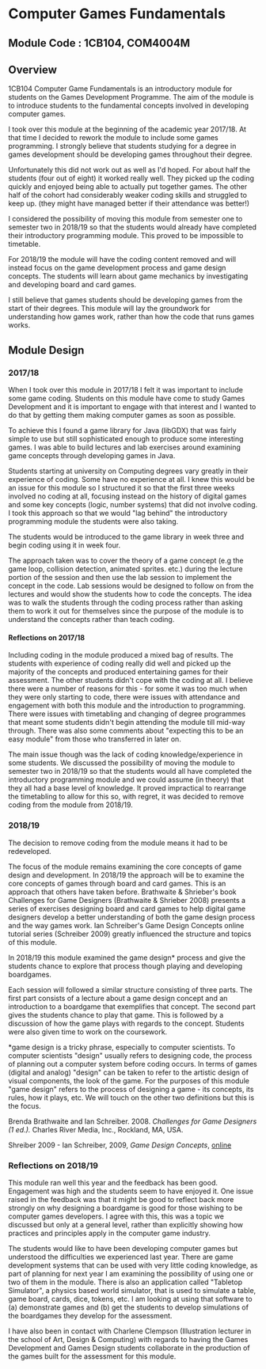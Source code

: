 # Computer Games Fundamentals

## Module Code : 1CB104, COM4004M

## Overview

1CB104 Computer Game Fundamentals is an introductory module for students on the Games Development Programme. The aim of the module is to introduce students to the fundamental concepts involved in developing computer games.

I took over this module at the beginning of the academic year 2017/18. At that time I decided to rework the module to include some games programming. I strongly believe that  students studying for a degree in games development should be developing games throughout their degree.

Unfortunately this did not work out as well as I'd hoped. For about half the students (four out of eight) it worked really well. They picked up the coding quickly and enjoyed being able to actually put together games. The other half of the cohort had considerably weaker coding skills and struggled to keep up. (they might have managed better if their attendance was better!)

I considered the possibility of moving this module from semester one to semester two in 2018/19 so that the students would already have completed their introductory programming module. This proved to be impossible to timetable.

For 2018/19 the module will have the coding content removed and will instead focus on the game development process and game design concepts. The students will learn about game mechanics by investigating and developing board and card games.

I still believe that games students should be developing games from the start of their degrees. This module will lay  the groundwork for understanding how games work, rather than how the code that runs games works. 

## Module Design

### 2017/18

When I took over this module in 2017/18 I felt it was important to include some game coding. Students on this module have come to study Games Development and it is important to engage with that interest and I wanted to do that by getting them making computer games as soon as possible. 

To achieve this I found a game library for Java (libGDX) that was fairly simple to use but still sophisticated enough to produce some interesting games. I was able to build lectures and lab exercises around examining game concepts through developing games in Java. 

Students starting at university on Computing degrees vary greatly in their experience of coding. Some have no experience at all. I knew this would be an issue for this module so I structured it so that the first three weeks involved no coding at all, focusing instead on the history of digital games and some key concepts (logic, number systems) that did not involve coding. I took this approach so that we would "lag behind" the introductory programming module the students were also taking.

The students would be introduced to the game library in week three and begin coding using it in week four. 

The approach taken was to cover the theory of a game concept (e.g the game loop, collision detection, animated sprites. etc.) during the lecture portion of the session and then use the lab session to implement the concept in the code. Lab sessions would be designed to follow on from the lectures and would show the students how to code the concepts. The idea was to walk the students through the coding process rather than asking them to work it out for themselves since the purpose of the module is to understand the concepts rather than teach coding.

#### Reflections on 2017/18

Including coding in the module produced a mixed bag of results. The students with experience of coding really did well and picked up the majority of the concepts and produced entertaining games for their assessment. The other students didn't cope with the coding at all. I believe there were a number of reasons for this - for some it was too much when they were only starting to code, there were issues with attendance and engagement with both this module and the introduction to programming. There were issues with timetabling and changing of degree programmes that meant some students didn't begin attending the module till mid-way through. There was also some comments about "expecting this to be an easy module" from those who transferred in later on.

The main issue though was the lack of coding knowledge/experience in some students. We discussed the possibility of moving the module to semester two in 2018/19 so that the students would all have completed the introductory programming module and we could assume (in theory) that they all had a base level of knowledge. It proved impractical to rearrange the timetabling to allow for this so, with regret, it was decided to remove coding from the module from 2018/19.

### 2018/19

The decision to remove coding from the module means it had to be redeveloped.

The focus of the module remains examining the core concepts of game design and development. In 2018/19 the approach will be to examine the core concepts of games through board and card games. This is an approach that others have taken before. Brathwaite & Shrieber's book Challenges for Game Designers (Brathwaite & Shrieber 2008) presents a series of exercises designing board and card games to help digital game designers develop a better understanding of both the game design process and the way games work. Ian Schreiber's Game Design Concepts online tutorial series (Schreiber 2009) greatly influenced the structure and topics of this module. 

In 2018/19 this module examined the game design* process and give the students chance to explore that process though playing and developing boardgames. 

Each session will followed a similar structure consisting of three parts. The first part consists of a lecture about a game design concept and an introduction to a boardgame that exemplifies that concept. The second part gives the students chance to play that game. This is followed by a discussion of how the game plays with regards to the concept. Students were also given time to work on the coursework.

*game design is a tricky phrase, especially to computer scientists. To computer scientists "design" usually refers to designing code, the process of planning out a computer system before coding occurs. In terms of games (digital and analog) "design" can be taken to refer to the artistic design of visual components, the look of the game. For the purposes of this module "game design" refers to the process of designing a game - its concepts, its rules, how it plays, etc. We will touch on the other two definitions but this is the focus.

Brenda Brathwaite and Ian Schreiber. 2008. *Challenges for Game Designers (1 ed.).* Charles River Media, Inc., Rockland, MA, USA.

Shreiber 2009 - Ian Schreiber, 2009, *Game Design Concepts*, [online](https://gamedesignconcepts.wordpress.com/2009/06/29/level-1-overview-what-is-a-game/)

### Reflections on 2018/19

 This module ran well this year and the feedback has been good. Engagement was high and the students seem to have enjoyed it. One issue raised in the feedback was that it might be good to reflect back more strongly on why designing a boardgame is good for those wishing to be computer games developers. I agree with this, this was a topic we discussed but only at a general level, rather than explicitly showing how practices and principles apply in the computer game industry.

The students would like to have been developing computer games but understood the difficulties we experienced last year. There are game development systems that can be used with very little coding knowledge, as part of planning for next year I am examining the possibility of using one or two of them in the module. There is also an application called "Tabletop Simulator", a physics based world simulator, that is used to simulate a table, game board, cards, dice, tokens, etc. I am looking at using that software to (a) demonstrate games and (b) get the students to develop simulations of the boardgames they develop for the assessment.

I have also been in contact with Charlene Clempson (Illustration lecturer in the school of Art, Design & Computing) with regards to having the Games Development and Games Design students collaborate in the production of the games built for the assessment for this module.  
